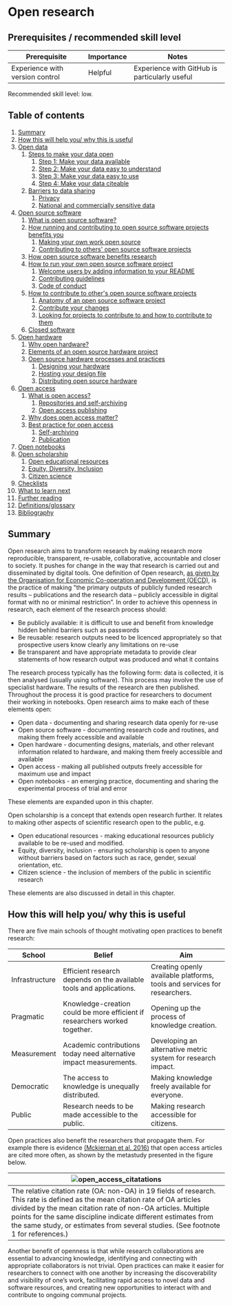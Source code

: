 # Open research

## Prerequisites / recommended skill level

| Prerequisite | Importance | Notes |
| -------------|----------|------|
| Experience with version control | Helpful | Experience with GitHub is particularly useful |

Recommended skill level: low.


## Table of contents

1. [Summary](#summary)
2. [How this will help you/ why this is useful](#how-this-will-help-you-why-this-is-useful)
3. [Open data](#open-data)
    1. [Steps to make your data open](#steps-to-make-your-data-open)
        1. [Step 1: Make your data available](#step-1-make-your-data-available)
        2. [Step 2: Make your data easy to understand](#step-2-make-your-data-easy-to-understand)
        3. [Step 3: Make your data easy to use](#step-3-make-your-data-easy-to-use)
        4. [Step 4: Make your data citeable](#step-4-make-your-data-citeable)
    2. [Barriers to data sharing](#barriers-to-data-sharing)
        1. [Privacy](#privacy)
        2. [National and commercially sensitive data](#national-and-commercially-sensitive-data)
4. [Open source software](#open-source-software)
    1. [What is open source software?](#what-is-open-source-software)
    2. [How running and contributing to open source software projects benefits you](#how-running-and-contributing-to-open-source-software-projects-benefits-you)
        1. [Making your own work open source](#making-your-own-work-open-source)
        2. [Contributing to others' open source software projects](#contributing-to-others-open-source-software-projects)
    3. [How open source software benefits research](#how-open-source-software-benefits-research)
    4. [How to run your own open source software project](#how-to-run-your-own-open-source-software-project)
        1. [Welcome users by adding information to your README](#welcome-users-by-adding-information-to-your-readme)
        2. [Contributing guidelines](#contributing-guidelines)
        3. [Code of conduct](#code-of-conduct)
    5. [How to contribute to other's open source software projects](#how-to-contribute-to-others-open-source-software-projects)
        1. [Anatomy of an open source software project](#anatomy-of-an-open-source-software-project)
        2. [Contribute your changes](#contribute-your-changes)
        3. [Looking for projects to contribute to and how to contribute to them](#looking-for-projects-to-contribute-to-and-how-to-contribute-to-them)
    6. [Closed software](#closed-software)
5. [Open hardware](#open-hardware)
    1. [Why open hardware?](#why-open-hardware)
    2. [Elements of an open source hardware project](#elements-of-an-open-source-hardware-project)
    3. [Open source hardware processes and practices](#open-source-hardware-processes-and-practices)
        1. [Designing your hardware](#designing-your-hardware)
        2. [Hosting your design file](#hosting-your-design-files)
        3. [Distributing open source hardware](#distributing-open-source-hardware)
6. [Open access](#open-access)
    1. [What is open access?](#what-is-open-access)
        1. [Repositories and self-archiving](#repositories-and-self-archiving)
        2. [Open access publishing](#open-access-publishing)
    2. [Why does open access matter?](#why-does-open-access-matter)
    3. [Best practice for open access](#best-practice-for-open-access)
        1. [Self-archiving](#self-archiving)
        2. [Publication](#publication)
7. [Open notebooks](#open-notebooks)
8. [Open scholarship](#open-scholarship)
    1. [Open educational resources](#open-educational-resources)
    2. [Equity, Diversity, Inclusion](#equity-diversity-inclusion)
    3. [Citizen science](#citizen-science)
9. [Checklists](#checklists)
10. [What to learn next](#what-to-learn-next)
11. [Further reading](#further-reading)
12. [Definitions/glossary](#definitionsglossary)
13. [Bibliography](#bibliography)

## Summary

Open research aims to transform research by making research more reproducible, transparent, re-usable, collaborative, accountable and closer to society. It pushes for change in the way that research is carried out and disseminated by digital tools. One definition of Open research, [as given by the Organisation for Economic Co-operation and Development (OECD)](https://www.fct.pt/dsi/docs/Making_Open_Science_a_Reality.pdf "Making Open Science a Reality, OECD Science, Technology and Industry Policy Papers No. 25"), is the practice of making "the primary outputs of publicly funded research results – publications and the research data – publicly accessible in digital format with no or minimal restriction”. In order to achieve this openness in research, each element of the research process should:

- Be publicly available: it is difficult to use and benefit from knowledge hidden behind barriers such as passwords
- Be reusable: research outputs need to be licenced appropriately so that prospective users know clearly any limitations on re-use
- Be transparent and have appropriate metadata to provide clear statements of how research output was produced and what it contains

The research process typically has the following form: data is collected, it is then analysed (usually using software). This process may involve the use of specialist hardware. The results of the research are then published. Throughout the process it is good practice for researchers to document their working in notebooks. Open research aims to make each of these elements open:

- Open data - documenting and sharing research data openly for re-use
- Open source software - documenting research code and routines, and making them freely accessible and available
- Open hardware - documenting designs, materials, and other relevant information related to hardware, and making them freely accessible and available
- Open access - making all published outputs freely accessible for maximum use and impact
- Open notebooks - an emerging practice, documenting and sharing the experimental process of trial and error

These elements are expanded upon in this chapter.

Open scholarship is a concept that extends open research further. It relates to making other aspects of scientific research open to the public, e.g.

- Open educational resources - making educational resources publicly available to be re-used and modified.
- Equity, diversity, inclusion - ensuring scholarship is open to anyone without barriers based on factors such as race, gender, sexual orientation, etc.
- Citizen science - the inclusion of members of the public in scientific research

These elements are also discussed in detail in this chapter.

## How this will help you/ why this is useful

There are five main schools of thought motivating open practices to benefit research:

| School                     | Belief               | Aim                                               |
| -------------------------- | -------------------- | ------------------------------------------------- |
| Infrastructure | Efficient research depends on the available tools and applications. | Creating openly available platforms, tools and services for researchers. |
| Pragmatic | Knowledge-creation could be more efficient if researchers worked together. | Opening up the process of knowledge creation. |
| Measurement | Academic contributions today need alternative impact measurements. | Developing an alternative metric system for research impact. |
| Democratic | The access to knowledge is unequally distributed. | Making knowledge freely available for everyone. |
| Public | Research needs to be made accessible to the public. | Making research accessible for citizens. |

Open practices also benefit the researchers that propagate them. For example there is evidence [(Mckiernan et al. 2016)](https://elifesciences.org/articles/16800) that open access articles are cited more often, as shown by the metastudy presented in the figure below.

| ![open_access_citatations](/assets/figures/open_access_citatations.jpg) |
| -----------------------------------------------------|
| The relative citation rate (OA: non-OA) in 19 fields of research. This rate is defined as the mean citation rate of OA articles divided by the mean citation rate of non-OA articles. Multiple points for the same discipline indicate different estimates from the same study, or estimates from several studies. (See footnote 1 for references.) |

Another benefit of openness is that while research collaborations are essential to advancing knowledge, identifying and connecting with appropriate collaborators is not trivial. Open practices can make it easier for researchers to connect with one another by increasing the discoverability and visibility of one’s work, facilitating rapid access to novel data and software resources, and creating new opportunities to interact with and contribute to ongoing communal projects.
